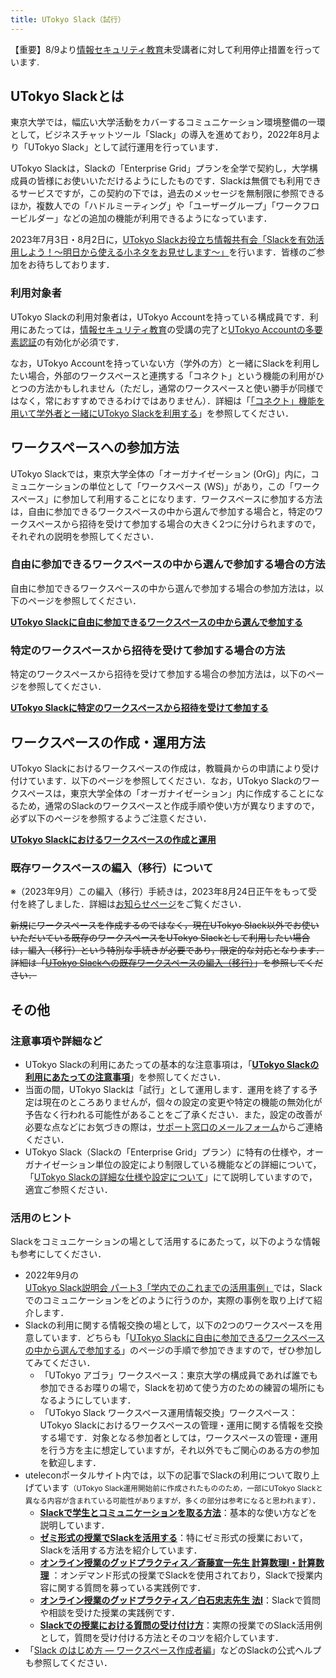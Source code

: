 ```yaml
---
title: UTokyo Slack（試行）
---
```


<div class="box--alert">
【重要】8/9より<a href="https://univtokyo.sharepoint.com/sites/Security/SitePages/Information_Security_Education.aspx">情報セキュリティ教育</a>未受講者に対して利用停止措置を行っています.
</div>

## UTokyo Slackとは

東京大学では，幅広い大学活動をカバーするコミュニケーション環境整備の一環として，ビジネスチャットツール「Slack」の導入を進めており，2022年8月より「UTokyo Slack」として試行運用を行っています．

UTokyo Slackは，Slackの「Enterprise Grid」プランを全学で契約し，大学構成員の皆様にお使いいただけるようにしたものです．Slackは無償でも利用できるサービスですが，この契約の下では，過去のメッセージを無制限に参照できるほか，複数人での「ハドルミーティング」や「ユーザーグループ」「ワークフロービルダー」などの追加の機能が利用できるようになっています．

<div class="box">
    2023年7月3日・8月2日に，<a href="/events/2023-slack/">UTokyo Slackお役立ち情報共有会「Slackを有効活用しよう！〜明日から使える小ネタをお見せします〜」</a>を行います．皆様のご参加をお待ちしております．
</div>

### 利用対象者

UTokyo Slackの利用対象者は，UTokyo Accountを持っている構成員です．利用にあたっては，[情報セキュリティ教育](https://univtokyo.sharepoint.com/sites/Security/SitePages/Information_Security_Education.aspx)の受講の完了と[UTokyo Accountの多要素認証](/utokyo_account/mfa/)の有効化が必須です．

なお，UTokyo Accountを持っていない方（学外の方）と一緒にSlackを利用したい場合，外部のワークスペースと連携する「コネクト」という機能の利用がひとつの方法かもしれません（ただし，通常のワークスペースと使い勝手が同様ではなく，常におすすめできるわけではありません）．詳細は「[「コネクト」機能を用いて学外者と一緒にUTokyo Slackを利用する](workspace/connect)」を参照してください．

## ワークスペースへの参加方法

UTokyo Slackでは，東京大学全体の「オーガナイゼーション (OrG)」内に，コミュニケーションの単位として「ワークスペース (WS)」があり，この「ワークスペース」に参加して利用することになります．ワークスペースに参加する方法は，自由に参加できるワークスペースの中から選んで参加する場合と，特定のワークスペースから招待を受けて参加する場合の大きく2つに分けられますので，それぞれの説明を参照してください．

### 自由に参加できるワークスペースの中から選んで参加する場合の方法

自由に参加できるワークスペースの中から選んで参加する場合の参加方法は，以下のページを参照してください．

<b class="box center">
    <a href="join">UTokyo Slackに自由に参加できるワークスペースの中から選んで参加する</a>
</b>

### 特定のワークスペースから招待を受けて参加する場合の方法

特定のワークスペースから招待を受けて参加する場合の参加方法は，以下のページを参照してください．

<b class="box center">
    <a href="invited">UTokyo Slackに特定のワークスペースから招待を受けて参加する</a>
</b>

## ワークスペースの作成・運用方法

UTokyo Slackにおけるワークスペースの作成は，教職員からの申請により受け付けています．以下のページを参照してください．なお，UTokyo Slackのワークスペースは，東京大学全体の「オーガナイゼーション」内に作成することになるため，通常のSlackのワークスペースと作成手順や使い方が異なりますので，必ず以下のページを参照するようご注意ください．

<b class="box center">
    <a href="workspace/">UTokyo Slackにおけるワークスペースの作成と運用</a>
</b>

### 既存ワークスペースの編入（移行）について

※（2023年9月）この編入（移行）手続きは，2023年8月24日正午をもって受付を終了しました．詳細は[お知らせページ](/notice/2023/06-slack-migration)をご覧ください．

<del>新規にワークスペースを作成するのではなく，現在UTokyo Slack以外でお使いいただいている既存のワークスペースをUTokyo Slackとして利用したい場合は，編入（移行）という特別な手続きが必要であり，限定的な対応となります．詳細は「[UTokyo Slackへの既存ワークスペースの編入（移行）](workspace/migration)」を参照してください．</del>

## その他

### 注意事項や詳細など

- UTokyo Slackの利用にあたっての基本的な注意事項は，「**[UTokyo Slackの利用にあたっての注意事項](terms)**」を参照してください．
- 当面の間，UTokyo Slackは「試行」として運用します．運用を終了する予定は現在のところありませんが，個々の設定の変更や特定の機能の無効化が予告なく行われる可能性があることをご了承ください．また，設定の改善が必要な点などにお気づきの際は，[サポート窓口のメールフォーム](/support/#email-form)からご連絡ください．
- UTokyo Slack（Slackの「Enterprise Grid」プラン）に特有の仕様や，オーガナイゼーション単位の設定により制限している機能などの詳細について，「[UTokyo Slackの詳細な仕様や設定について](details)」にて説明していますので，適宜ご参照ください．

### 活用のヒント

Slackをコミュニケーションの場として活用するにあたって，以下のような情報も参考にしてください．

- 2022年9月の[UTokyo Slack説明会 パート3「学内でのこれまでの活用事例」](/events/2022-slack/#part3)では，Slackでのコミュニケーションをどのように行うのか，実際の事例を取り上げて紹介します．
- Slackの利用に関する情報交換の場として，以下の2つのワークスペースを用意しています．どちらも「[UTokyo Slackに自由に参加できるワークスペースの中から選んで参加する](/slack/join)」のページの手順で参加できますので，ぜひ参加してみてください．
    - 「UTokyo アゴラ」ワークスペース：東京大学の構成員であれば誰でも参加できるお喋りの場で，Slackを初めて使う方のための練習の場所にもなるようにしています．
    - 「UTokyo Slack ワークスペース運用情報交換」ワークスペース：UTokyo Slackにおけるワークスペースの管理・運用に関する情報を交換する場です．対象となる参加者としては，ワークスペースの管理・運用を行う方を主に想定していますが，それ以外でもご関心のある方の参加を歓迎します．
- uteleconポータルサイト内では，以下の記事でSlackの利用について取り上げています<small>（UTokyo Slack運用開始前に作成されたもののため，一部にUTokyo Slackと異なる内容が含まれている可能性がありますが，多くの部分は参考になると思われます）</small>．
    - **[Slackで学生とコミュニケーションを取る方法](/articles/slack-communication/)**：基本的な使い方などを説明しています．
    - **[ゼミ形式の授業でSlackを活用する](/articles/slack-seminar/)**：特にゼミ形式の授業において，Slackを活用する方法を紹介しています．
    - **[オンライン授業のグッドプラクティス／斎藤宣一先生 計算数理I・計算数理](/good-practice/interview/saito)** ：オンデマンド形式の授業でSlackを使用されており，Slackで授業内容に関する質問を募っている実践例です．
    - **[オンライン授業のグッドプラクティス／白石忠志先生 法Ⅰ](/good-practice/interview/shiraishi)**：Slackで質問や相談を受けた授業の実践例です．
    - **[Slackでの授業における質問の受け付け方](/articles/question-tools#Slack)**：実際の授業でのSlack活用例として，質問を受け付ける方法とそのコツを紹介しています．
- 「[Slack のはじめ方 — ワークスペース作成者編](https://slack.com/intl/ja-jp/help/articles/217626298)」などのSlackの公式ヘルプも参照してください．
